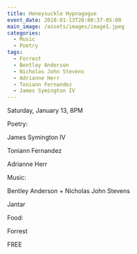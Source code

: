 ```yaml
---
title: Honeysuckle Hypnagogue
event_date: 2018-01-13T20:00:37-05:00
main_image: /assets/images/image1.jpeg
categories:
  - Music
  - Poetry
tags:
  - Forrest
  - Bentley Anderson
  - Nicholas John Stevens
  - Adrianne Herr
  - Toniann Fernandez
  - James Symington IV
---
```

Saturday, January 13, 8PM



Poetry:

James Symington IV

Toniann Fernandez

Adrianne Herr



Music:

Bentley Anderson + Nicholas John Stevens

Jantar



Food:

Forrest



FREE
